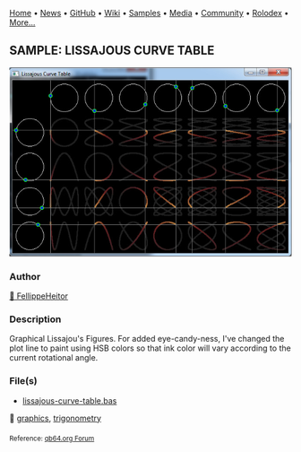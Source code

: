 [Home](https://qb64.com) • [News](../../news.md) • [GitHub](../../github.md) • [Wiki](../../wiki.md) • [Samples](../../samples.md) • [Media](../../media.md) • [Community](../../community.md) • [Rolodex](../../rolodex.md) • [More...](../../more.md)

## SAMPLE: LISSAJOUS CURVE TABLE

![lissajous-curve-table.jpg](img/lissajous-curve-table.jpg)

### Author

[🐝 FellippeHeitor](../fellippeheitor.md) 

### Description

Graphical Lissajou's Figures.  For added eye-candy-ness, I've changed the plot line to paint using HSB colors so that ink color will vary according to the current rotational angle.

### File(s)

* [lissajous-curve-table.bas](src/lissajous-curve-table.bas)

🔗 [graphics](../graphics.md), [trigonometry](../trigonometry.md)


<sub>Reference: [qb64.org Forum](https://qb64forum.alephc.xyz/index.php?topic=2322.0) </sub>
